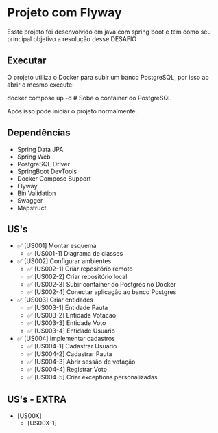 # Projeto com Flyway

Esste projeto foi desenvolvido em java com spring boot e tem como seu principal objetivo a resolução desse DESAFIO

## Executar 

O projeto utiliza o Docker para subir um banco PostgreSQL, por isso ao abrir o mesmo execute:

docker compose up -d # Sobe o container do PostgreSQL

Após isso pode iniciar o projeto normalmente.

## Dependências

- Spring Data JPA
- Spring Web
- PostgreSQL Driver
- SpringBoot DevTools
- Docker Compose Support
- Flyway
- Bin Validation
- Swagger
- Mapstruct

## US's

- ✅ [US001] Montar esquema
    - ✅ [US001-1] Diagrama de classes
- ✅  [US002] Configurar ambientes
    - ✅ [US002-1] Criar repositório remoto
    - ✅ [US002-2] Criar repositório local
    - ✅ [US002-3] Subir container do Postgres no Docker
    - ✅ [US002-4] Conectar aplicação ao banco Postgres
- ✅  [US003] Criar entidades
    - ✅ [US003-1] Entidade Pauta
    - ✅ [US003-2] Entidade Votacao
    - ✅ [US003-3] Entidade Voto
    - ✅ [US003-4] Entidade Usuario
- ✅  [US004] Implementar cadastros
    - ✅ [US004-1] Cadastrar Usuario
    - ✅ [US004-2] Cadastrar Pauta
    - ✅ [US004-3] Abrir sessão de votação
    - ✅ [US004-4] Registrar Voto
    - ✅ [US004-5] Criar exceptions personalizadas



## US's - EXTRA

-  [US00X] 
    -  [US00X-1] 
    